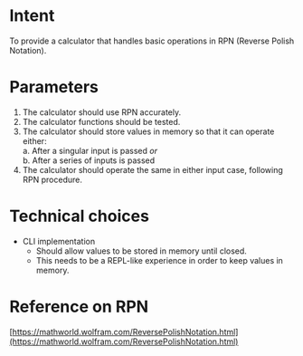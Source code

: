 # Intent
To provide a calculator that handles basic operations in RPN (Reverse Polish Notation).  

# Parameters  
1. The calculator should use RPN accurately.  
2. The calculator functions should be tested.  
3. The calculator should store values in memory so that it can operate either:  
a. After a singular input is passed *or*  
b. After a series of inputs is passed
4. The calculator should operate the same in either input case, following RPN procedure.  

# Technical choices  
* CLI implementation  
    * Should allow values to be stored in memory until closed.
    * This needs to be a REPL-like experience in order to keep values in memory.

# Reference on RPN  
[https://mathworld.wolfram.com/ReversePolishNotation.html](https://mathworld.wolfram.com/ReversePolishNotation.html)